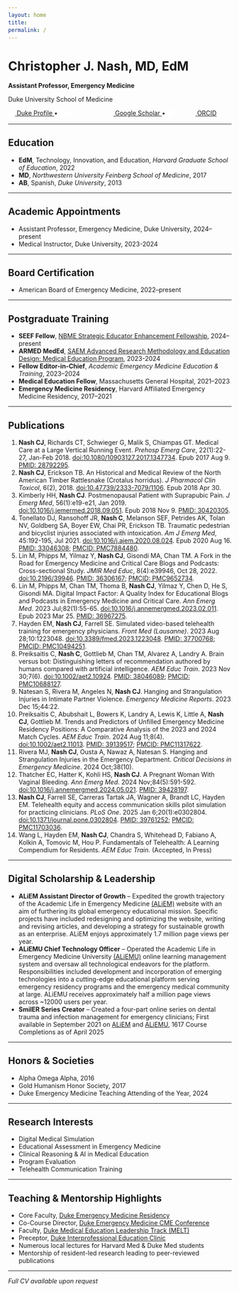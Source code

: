 ```yaml
---
layout: home
title: 
permalink: /
---
```


# Christopher J. Nash, MD, EdM

**Assistant Professor, Emergency Medicine**

Duke University School of Medicine  

<a href="https://emergencymedicine.duke.edu/profile/christopher-j-nash" target="_blank">
  <img src="https://raw.githubusercontent.com/christopherjnash/christopherjnash.github.io/main/assets/img/svgs/dukehealth.svg" alt="Duke" style="height:1em; vertical-align:middle; margin-right:0.3em; filter: brightness(0) invert(1);" />
  Duke Profile
</a> • 
<a href="https://scholar.google.com/citations?user=pU3VU0AAAAAJ" target="_blank">
  <img src="https://cdn.jsdelivr.net/gh/simple-icons/simple-icons/icons/googlescholar.svg" alt="Google Scholar" style="height:1em; vertical-align:middle; margin-right:0.3em; filter: brightness(0) invert(1);" />
  Google Scholar
</a> • 
<a href="https://orcid.org/0000-0002-0738-409X" target="_blank">
  <img src="https://cdn.jsdelivr.net/gh/simple-icons/simple-icons/icons/orcid.svg" alt="ORCID" style="height:1em; vertical-align:middle; margin-right:0.3em; filter: brightness(0) invert(1);" />
  ORCID
</a>

---

## Education
- **EdM**, Technology, Innovation, and Education, *Harvard Graduate School of Education*, 2022
- **MD**, *Northwestern University Feinberg School of Medicine*, 2017
- **AB**, Spanish, *Duke University*, 2013

---

## Academic Appointments
- Assistant Professor, Emergency Medicine, Duke University, 2024–present
- Medical Instructor, Duke University, 2023-2024

---

## Board Certification
- American Board of Emergency Medicine, 2022–present

---

## Postgraduate Training
- **SEEF Fellow**, [NBME Strategic Educator Enhancement Fellowship](https://www.nbme.org/contributions/assessment/seef), 2024–present
- **ARMED MedEd**, [SAEM Advanced Research Methodology and Education Design: Medical Education Program](https://www.saem.org/education/saem-educational-courses/armed-meded), 2023-2024
- **Fellow Editor-in-Chief**, *Academic Emergency Medicine Education & Training*, 2023–2024
- **Medical Education Fellow**, Massachusetts General Hospital, 2021–2023
- **Emergency Medicine Residency**, Harvard Affiliated Emergency Medicine Residency, 2017–2021

---

## Publications
1. **Nash CJ**, Richards CT, Schwieger G, Malik S, Chiampas GT. Medical Care at a Large Vertical Running Event. *Prehosp Emerg Care*, 22(1):22-27, Jan-Feb 2018. [doi:10.1080/10903127.2017.1347734](https://doi.org/10.1080/10903127.2017.1347734). Epub 2017 Aug 9. [PMID: 28792295](https://pubmed.ncbi.nlm.nih.gov/28792295).
2. **Nash CJ**, Erickson TB. An Historical and Medical Review of the North American Timber Rattlesnake (Crotalus horridus). *J Pharmacol Clin Toxicol*, 6(2), 2018. [doi:10.47739/2333-7079/1106](https://doi.org/10.47739/2333-7079/1106). Epub 2018 Apr 30.
3. Kimberly HH, **Nash CJ**. Postmenopausal Patient with Suprapubic Pain. *J Emerg Med*, 56(1):e19-e21, Jan 2019. [doi:10.1016/j.jemermed.2018.09.051](https://doi.org/10.1016/j.jemermed.2018.09.051). Epub 2018 Nov 9. [PMID: 30420305](https://pubmed.ncbi.nlm.nih.gov/30420305).
4. Tonellato DJ, Ransohoff JR, **Nash C**, Melanson SEF, Petrides AK, Tolan NV, Goldberg SA, Boyer EW, Chai PR, Erickson TB. Traumatic pedestrian and bicyclist injuries associated with intoxication. *Am J Emerg Med*, 45:192-195, Jul 2021. [doi:10.1016/j.ajem.2020.08.024](https://doi.org/10.1016/j.ajem.2020.08.024). Epub 2020 Aug 16. [PMID: 33046308](https://pubmed.ncbi.nlm.nih.gov/33046308); [PMCID: PMC7884480](https://www.ncbi.nlm.nih.gov/pmc/articles/PMC7884480).
5. Lin M, Phipps M, Yilmaz Y, **Nash CJ**, Gisondi MA, Chan TM. A Fork in the Road for Emergency Medicine and Critical Care Blogs and Podcasts: Cross-sectional Study. *JMIR Med Educ*, 8(4):e39946, Oct 28, 2022. [doi:10.2196/39946](https://doi.org/10.2196/39946). [PMID: 36306167](https://pubmed.ncbi.nlm.nih.gov/36306167); [PMCID: PMC9652734](https://www.ncbi.nlm.nih.gov/pmc/articles/PMC9652734).
6. Lin M, Phipps M, Chan TM, Thoma B, **Nash CJ**, Yilmaz Y, Chen D, He S, Gisondi MA. Digital Impact Factor: A Quality Index for Educational Blogs and Podcasts in Emergency Medicine and Critical Care. *Ann Emerg Med*. 2023 Jul;82(1):55-65. [doi:10.1016/j.annemergmed.2023.02.011](https://doi.org/10.1016/j.annemergmed.2023.02.011). Epub 2023 Mar 25. [PMID: 36967275](https://pubmed.ncbi.nlm.nih.gov/36967275).
7. Hayden EM, **Nash CJ**, Farrell SE. Simulated video-based telehealth training for emergency physicians. *Front Med (Lausanne)*. 2023 Aug 28;10:1223048. [doi:10.3389/fmed.2023.1223048](https://doi.org/10.3389/fmed.2023.1223048). [PMID: 37700768](https://pubmed.ncbi.nlm.nih.gov/37700768); [PMCID: PMC10494251](https://www.ncbi.nlm.nih.gov/pmc/articles/PMC10494251).
8. Preiksaitis C, **Nash C**, Gottlieb M, Chan TM, Alvarez A, Landry A. Brain versus bot: Distinguishing letters of recommendation authored by humans compared with artificial intelligence. *AEM Educ Train*. 2023 Nov 30;7(6). [doi:10.1002/aet2.10924](https://doi.org/10.1002/aet2.10924). [PMID: 38046089](https://pubmed.ncbi.nlm.nih.gov/38046089); [PMCID: PMC10688127](https://www.ncbi.nlm.nih.gov/pmc/articles/PMC10688127).
9. Natesan S, Rivera M, Angeles N, **Nash CJ**. Hanging and Strangulation Injuries in Intimate Partner Violence. *Emergency Medicine Reports*. 2023 Dec 15;44:22.
10. Preiksaitis C, Abubshait L, Bowers K, Landry A, Lewis K, Little A, **Nash CJ**, Gottlieb M. Trends and Predictors of Unfilled Emergency Medicine Residency Positions: A Comparative Analysis of the 2023 and 2024 Match Cycles. *AEM Educ Train*. 2024 Aug 11;8(4). [doi:10.1002/aet2.11013](https://doi.org/10.1002/aet2.11013). [PMID: 39139517](https://pubmed.ncbi.nlm.nih.gov/39139517); [PMCID: PMC11317622](https://www.ncbi.nlm.nih.gov/pmc/articles/PMC11317622).
11. Rivera MJ, **Nash CJ**, Ousta A, Nawaz A, Natesan S. Hanging and Strangulation Injuries in the Emergency Department. *Critical Decisions in Emergency Medicine*. 2024 Oct;38(10).
12. Thatcher EC, Hatter K, Kohli HS, **Nash CJ**. A Pregnant Woman With Vaginal Bleeding. *Ann Emerg Med*. 2024 Nov;84(5):591-592. [doi:10.1016/j.annemergmed.2024.05.021](https://doi.org/10.1016/j.annemergmed.2024.05.021). [PMID: 39428197](https://pubmed.ncbi.nlm.nih.gov/39428197).
13. **Nash CJ**, Farrell SE, Carreras Tartak JA, Wagner A, Brandt LC, Hayden EM. Telehealth equity and access communication skills pilot simulation for practicing clinicians. *PLoS One*. 2025 Jan 6;20(1):e0302804. [doi:10.1371/journal.pone.0302804](https://doi.org/10.1371/journal.pone.0302804). [PMID: 39761252](https://pubmed.ncbi.nlm.nih.gov/39761252); [PMCID: PMC11703036](https://www.ncbi.nlm.nih.gov/pmc/articles/PMC11703036).
14. Wang L, Hayden EM, **Nash CJ**, Chandra S, Whitehead D, Fabiano A, Kolkin A, Tomovic M, Hou P. Fundamentals of Telehealth: A Learning Compendium for Residents. *AEM Educ Train*. (Accepted, In Press)

---

## Digital Scholarship & Leadership
- **ALiEM Assistant Director of Growth** – Expedited the growth trajectory of the Academic Life in Emergency Medicine [(ALiEM)](https://aliem.com/) website with an aim of furthering its global emergency educational mission. Specific projects have included redesigning and optimizing the website, writing and revising articles, and developing a strategy for sustainable growth as an enterprise. ALiEM enjoys approximately 1.7 million page views per year. 
- **ALiEMU Chief Technology Officer** – Operated the Academic Life in Emergency Medicine University [(ALiEMU)](https://aliemu.com) online learning management system and oversaw all technological endeavors for the platform. Responsibilities included development and incorporation of emerging technologies into a cutting-edge educational platform serving emergency residency programs and the emergency medical community at large. ALiEMU receives approximately half a million page views across ~12000 users per year. 
- **SmilER Series Creator** – Created a four-part online series on dental trauma and infection management for emergency clinicians; First available in September 2021 on [ALiEM](https://www.aliem.com/category/emergency-medicine-clinical/system/dental/smiler/) and [ALiEMU](https://aliemu.com/courses-all/?catid=65), 1617 Course Completions as of April 2025

---

## Honors & Societies
- Alpha Omega Alpha, 2016
- Gold Humanism Honor Society, 2017
- Duke Emergency Medicine Teaching Attending of the Year, 2024

---

## Research Interests
- Digital Medical Simulation
- Educational Assessment in Emergency Medicine
- Clinical Reasoning & AI in Medical Education
- Program Evaluation
- Telehealth Communication Training

---

## Teaching & Mentorship Highlights
- Core Faculty, [Duke Emergency Medicine Residency](https://emergencymedicine.duke.edu/education/emergency-medicine-residency-program)
- Co-Course Director, [Duke Emergency Medicine CME Conference](https://emergencymedicine.duke.edu/education/continuing-medical-education)
- Faculty, [Duke Medical Education Leadership Track (MELT)](https://gme.duke.edu/training-programs/melt)
- Preceptor, [Duke Interprofessional Education Clinic](https://medschool.duke.edu/news/dukes-inter-professional-education-clinic-offers-unique-experience-students-and-patients)
- Numerous local lectures for Harvard Med & Duke Med students
- Mentorship of resident-led research leading to peer-reviewed publications

---

*Full CV available upon request*